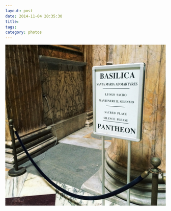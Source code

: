 ```yaml
---
layout: post
date: 2014-11-04 20:35:30
title: 
tags:
category: photos
---
```


![title](/assets/photoblog/pantheon-basilica.jpg)